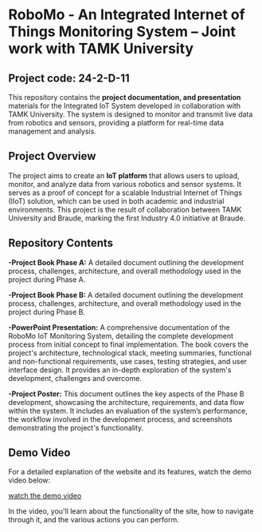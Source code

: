 # RoboMo - An Integrated Internet of Things Monitoring System – Joint work with TAMK University
## Project code: 24-2-D-11


This repository contains the **project documentation, and presentation** materials for the Integrated IoT System developed in collaboration with TAMK University. The system is designed to monitor and transmit live data from robotics and sensors, providing a platform for real-time data management and analysis.

## Project Overview

The project aims to create an **IoT platform** that allows users to upload, monitor, and analyze data from various robotics and sensor systems. It serves as a proof of concept for a scalable Industrial Internet of Things (IIoT) solution, which can be used in both academic and industrial environments. This project is the result of collaboration between TAMK University and Braude, marking the first Industry 4.0 initiative at Braude.

## Repository Contents

**-Project Book Phase A:** A detailed document outlining the development process, challenges, architecture, and overall methodology used in the project during Phase A.

**-Project Book Phase B:** A detailed document outlining the development process, challenges, architecture, and overall methodology used in the project during Phase B.

**-PowerPoint Presentation:** A comprehensive documentation of the RoboMo IoT Monitoring System, detailing the complete development process from initial concept to final implementation. The book covers the project's architecture, technological stack, meeting summaries, functional and non-functional requirements, use cases, testing strategies, and user interface design. It provides an in-depth exploration of the system's development, challenges and overcome.

**-Project Poster:** This document outlines the key aspects of the Phase B development, showcasing the architecture, requirements, and data flow within the system. It includes an evaluation of the system’s performance, the workflow involved in the development process, and screenshots demonstrating the project's functionality.

## Demo Video

For a detailed explanation of the website and its features, watch the demo video below:

[watch the demo video](https://drive.google.com/file/d/170sLvRqR37K61F969uXSGDVmfJ4pZeEF/view?usp=share_link)

In the video, you'll learn about the functionality of the site, how to navigate through it, and the various actions you can perform.
